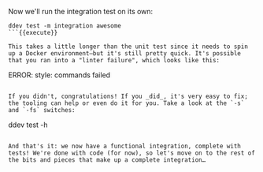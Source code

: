Now we'll run the integration test on its own:
```
ddev test -m integration awesome
```{{execute}}

This takes a little longer than the unit test since it needs to spin up a Docker environment—but it's still pretty quick. It's possible that you ran into a "linter failure", which looks like this:
```
ERROR:   style: commands failed
```

If you didn't, congratulations! If you _did_, it's very easy to fix; the tooling can help or even do it for you. Take a look at the `-s` and `-fs` switches:
```
ddev test -h
```{{execute}}

And that's it: we now have a functional integration, complete with tests! We're done with code (for now), so let's move on to the rest of the bits and pieces that make up a complete integration…
